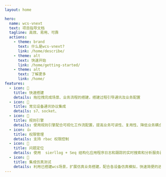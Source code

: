 ```yaml
---
layout: home

hero:
  name: wcs-vnext
  text: 项目指导文档
  tagline: 高效、易用、可靠
  actions:
    - theme: brand
      text: 什么是wcs-vnext?
      link: /home/describe/
    - theme: alt
      text: 快速开始
      link: /home/getting-started/
    - theme: alt
      text: 了解更多
      link: /home/
features:
  - icon: 🚀
    title: 快速搭建
    details: 拖拉拽完成场景、业务流程的搭建，搭建过程引导通讯及业务配置
  - icon: 🚩
    title: 常见设备通讯协议集成
    details: s7、socket、
  - icon: 💖
    title: 规则引擎
    details: 使用规则引擎配合可视化工作流配置，提高业务可读性、复用性、降低业务耦合
  - icon: 👍
    title: 权限管理
    details: 支持 rbac 权限控制
  - icon: 🚧
    title: 问题定位
    details: 使用  sierllog + Seq 结构化应用程序日志和跟踪的实时搜索和分析服务器，可以进行日志快速索引追踪
  - icon: 💯
    title: 集成仿真测试
    details: 利用已搭建wcs场景，扩展仿真业务搭建，配合各设备仿真模拟，快速简便的进行项目验证
---
```

